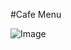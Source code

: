 #Cafe Menu

![Image](https://github.com/user-attachments/assets/40ea530b-ac42-486a-bdfe-ec82cbb2ae12)
